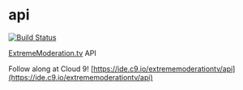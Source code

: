 api
===

[![Build Status](https://travis-ci.org/ExtremeModeration/api.svg?branch=master)](https://travis-ci.org/ExtremeModeration/api)

[ExtremeModeration.tv](http://extrememoderation.tv) API

Follow along at Cloud 9! [https://ide.c9.io/extrememoderationtv/api](https://ide.c9.io/extrememoderationtv/api)
